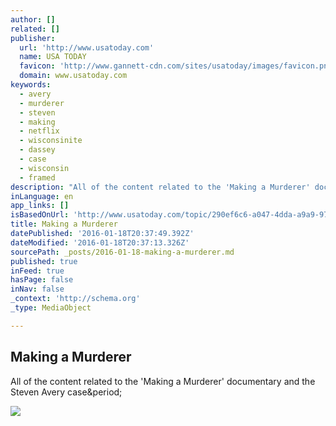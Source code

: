 ```yaml
---
author: []
related: []
publisher:
  url: 'http://www.usatoday.com'
  name: USA TODAY
  favicon: 'http://www.gannett-cdn.com/sites/usatoday/images/favicon.png'
  domain: www.usatoday.com
keywords:
  - avery
  - murderer
  - steven
  - making
  - netflix
  - wisconsinite
  - dassey
  - case
  - wisconsin
  - framed
description: "All of the content related to the 'Making a Murderer' documentary and the Steven Avery case."
inLanguage: en
app_links: []
isBasedOnUrl: 'http://www.usatoday.com/topic/290ef6c6-a047-4dda-a9a9-977a6bc3f7e9/Making-A-Murder/'
title: Making a Murderer
datePublished: '2016-01-18T20:37:49.392Z'
dateModified: '2016-01-18T20:37:13.326Z'
sourcePath: _posts/2016-01-18-making-a-murderer.md
published: true
inFeed: true
hasPage: false
inNav: false
_context: 'http://schema.org'
_type: MediaObject

---
```

<article style=""><h1>Making a Murderer</h1><p>All of the content related to the 'Making a Murderer' documentary and the Steven Avery case&amp;period;</p><img src="http://www.gannett-cdn.com/-mm-/b3e0d4657f0b0b69ae455ea607e4b7841dbc6deb/r=x408&amp;c=720x405/http/videos.usatoday.net/Brightcove2/29906170001/2016/01/29906170001_4702475316001_thumb-newslook926519.jpg" /></article>
